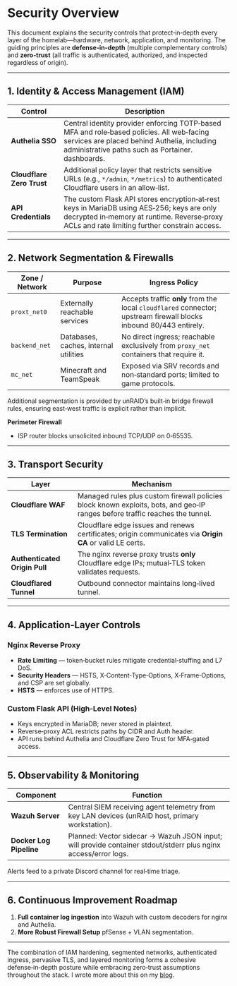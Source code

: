 # Security Overview

This document explains the security controls that protect‑in‑depth every layer of the homelab—hardware, network, application, and monitoring. The guiding principles are **defense‑in‑depth** (multiple complementary controls) and **zero‑trust** (all traffic is authenticated, authorized, and inspected regardless of origin).

---

## 1. Identity & Access Management (IAM)

| Control | Description |
|---------|-------------|
| **Authelia SSO** | Central identity provider enforcing TOTP‑based MFA and role‑based policies. All web‑facing services are placed behind Authelia, including administrative paths such as Portainer. dashboards. |
| **Cloudflare Zero Trust** | Additional policy layer that restricts sensitive URLs (e.g., `*/admin`, `*/metrics`) to authenticated Cloudflare users in an allow‑list. |
| **API Credentials** | The custom Flask API stores encryption‑at‑rest keys in MariaDB using AES‑256; keys are only decrypted in‑memory at runtime. Reverse‑proxy ACLs and rate limiting further constrain access. |

---

## 2. Network Segmentation & Firewalls

| Zone / Network | Purpose | Ingress Policy |
|----------------|---------|----------------|
| `proxt_net0` | Externally reachable services | Accepts traffic **only** from the local `cloudflared` connector; upstream firewall blocks inbound 80/443 entirely. |
| `backend_net` | Databases, caches, internal utilities | No direct ingress; reachable exclusively from `proxy_net` containers that require it. |
| `mc_net` | Minecraft and TeamSpeak | Exposed via SRV records and non‑standard ports; limited to game protocols. |

Additional segmentation is provided by unRAID’s built‑in bridge firewall rules, ensuring east‑west traffic is explicit rather than implicit.

**Perimeter Firewall**

* ISP router blocks unsolicited inbound TCP/UDP on 0‑65535.

---

## 3. Transport Security

| Layer | Mechanism |
|-------|-----------|
| **Cloudflare WAF** | Managed rules plus custom firewall policies block known exploits, bots, and geo‑IP ranges before traffic reaches the tunnel. |
| **TLS Termination** | Cloudflare edge issues and renews certificates; origin communicates via **Origin CA** or valid LE certs. |
| **Authenticated Origin Pull** | The nginx reverse proxy trusts **only** Cloudflare edge IPs; mutual‑TLS token validates requests. |
| **Cloudflared Tunnel** | Outbound connector maintains long‑lived tunnel. |

---

## 4. Application‑Layer Controls

### Nginx Reverse Proxy

* **Rate Limiting** — token‑bucket rules mitigate credential‑stuffing and L7 DoS.
* **Security Headers** — HSTS, X‑Content‑Type‑Options, X‑Frame‑Options, and CSP are set globally.
* **HSTS** — enforces use of HTTPS.

### Custom Flask API (High‑Level Notes)

* Keys encrypted in MariaDB; never stored in plaintext.
* Reverse‑proxy ACL restricts paths by CIDR and Auth header.
* API runs behind Authelia and Cloudflare Zero Trust for MFA‑gated access.

---

## 5. Observability & Monitoring

| Component | Function |
|-----------|----------|
| **Wazuh Server** | Central SIEM receiving agent telemetry from key LAN devices (unRAID host, primary workstation). |
| **Docker Log Pipeline** | Planned: Vector sidecar → Wazuh JSON input; will provide container stdout/stderr plus nginx access/error logs. |

Alerts feed to a private Discord channel for real‑time triage.

---

## 6. Continuous Improvement Roadmap

1. **Full container log ingestion** into Wazuh with custom decoders for nginx and Authelia.  
2. **More Robust Firewall Setup** pfSense + VLAN segmentation.

---

The combination of IAM hardening, segmented networks, authenticated ingress, pervasive TLS, and layered monitoring forms a cohesive defense‑in‑depth posture while embracing zero‑trust assumptions throughout the stack. I wrote more about this on my [blog](https://blog.lightworks.dev/a-defense-in-depth-approach-to-securing-self-hosted-web-infrastructure-without-a-vpn/).
